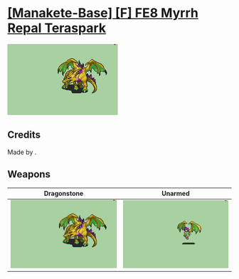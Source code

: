# [\[Manakete-Base\] \[F\] FE8 Myrrh Repal Teraspark](./)

<img src="./8.%20Dragonstone/Dragonstone_000.png" alt="[Manakete-Base] [F] FE8 Myrrh Repal Teraspark standing" />

## Credits

Made by .

## Weapons


|Dragonstone |Unarmed |
|  :---: | :---: |
| <img alt="Dragonstone animation" src="./8.%20Dragonstone/Dragonstone.gif" /> | <img alt="Unarmed animation" src="./8.%20Unarmed/Unarmed.gif" /> |

